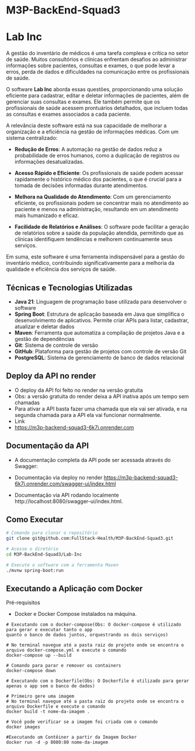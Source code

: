 # M3P-BackEnd-Squad3

# Lab Inc

A gestão do inventário de médicos é uma tarefa complexa e crítica no setor de saúde. Muitos consultórios e clínicas enfrentam desafios ao administrar informações sobre pacientes, consultas e exames, o que pode levar a erros, perda de dados e dificuldades na comunicação entre os profissionais de saúde.

O software **Lab Inc** aborda essas questões, proporcionando uma solução eficiente para cadastrar, editar e deletar informações de pacientes, além de gerenciar suas consultas e exames. Ele também permite que os profissionais de saúde acessem prontuários detalhados, que incluem todas as consultas e exames associados a cada paciente.

A relevância deste software está na sua capacidade de melhorar a organização e a eficiência na gestão de informações médicas. Com um sistema centralizado:

- **Redução de Erros**: A automação na gestão de dados reduz a probabilidade de erros humanos, como a duplicação de registros ou informações desatualizadas.

- **Acesso Rápido e Eficiente**: Os profissionais de saúde podem acessar rapidamente o histórico médico dos pacientes, o que é crucial para a tomada de decisões informadas durante atendimentos.

- **Melhora na Qualidade do Atendimento**: Com um gerenciamento eficiente, os profissionais podem se concentrar mais no atendimento ao paciente e menos na administração, resultando em um atendimento mais humanizado e eficaz.

- **Facilidade de Relatórios e Análises**: O software pode facilitar a geração de relatórios sobre a saúde da população atendida, permitindo que as clínicas identifiquem tendências e melhorem continuamente seus serviços.

Em suma, este software é uma ferramenta indispensável para a gestão do inventário médico, contribuindo significativamente para a melhoria da qualidade e eficiência dos serviços de saúde.

## Técnicas e Tecnologias Utilizadas

- **Java 21**: Linguagem de programação base utilizada para desenvolver o software
- **Spring Boot**: Estrutura de aplicação baseada em Java que simplifica o desenvolvimento de aplicativos. Permite criar APIs para listar, cadastrar, atualizar e deletar dados
- **Maven**: Ferramenta que automatiza a compilação de projetos Java e a gestão de dependências
- **Git**: Sistema de controle de versão
- **GitHub**: Plataforma para gestão de projetos com controle de versão Git
- **PostgreSQL**: Sistema de gerenciamento de banco de dados relacional

## Deploy da API no render
- O deploy da API foi feito no render na versão gratuita
- Obs: a versão gratuita do render deixa a API inativa após um tempo sem chamadas
- Para ativar a API basta fazer uma chamada que ela vai ser ativada, e na segunda chamada para a API ela vai funcionar normalmente.
- Link
- https://m3p-backend-squad3-6k7j.onrender.com

## Documentação da API
- A documentação completa da API pode ser acessada através do Swagger:

- Documentação via deploy no render
https://m3p-backend-squad3-6k7j.onrender.com/swagger-ui/index.html

- Documentação via API rodando localmente
http://localhost:8080/swagger-ui/index.html.

## Como Executar


```bash
# Comando para clonar o repositório
git clone git@github.com:FullStack-Health/M3P-BackEnd-Squad3.git

# Acesse o diretório
cd M3P-BackEnd-Squad3/Lab-Inc

# Execute o software com a ferramenta Maven
./mvnw spring-boot:run
```

## Executando a Aplicação com Docker

  Pré-requisitos
  - Docker e Docker Compose instalados na máquina.
```
# Executando com o docker-compose(Obs: O docker-compose é utilizado para gerar e executar tanto o app
quanto o banco de dados juntos, orquestrando os dois serviços)

# No terminal navegue até a pasta raiz do projeto onde se encontra o arquivo docker-compose.yml e execute o comando
docker-compose up --build

# Comando para parar e remover os containers
docker-compose down

# Executando com o Dockerfile(Obs: O Dockerfile é utilizado para gerar apenas o app sem o banco de dados)

# Primeiro gere uma imagem
# No terminal navegue até a pasta raiz do projeto onde se encontra o arquivo Dockerfile e execute o comando
docker build -t nome-da-imagem .

# Você pode verificar se a imagem foi criada com o comando
docker images

#Executando um Contêiner a partir da Imagem Docker
docker run -d -p 8080:80 nome-da-imagem
```

